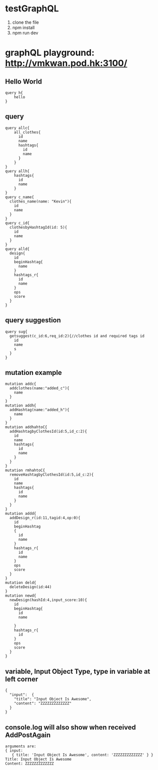 # testGraphQL
1. clone the file
2. npm install
3. npm run dev

# graphQL playground: http://vmkwan.pod.hk:3100/
## Hello World
    query h{
        hello
    }
## query
    query allc{
        all_clothes{
          id
          name
          hashtags{
            id
            name
          }
        }
    }
    query allh{
        hashtags{
          id
          name
        }
    }
    query c_name{
      clothes_name(name: "Kevin"){
        id
        name
      }
    }
    query c_id{
      clothesbyHashtagId(id: 5){
        id
        name
      }
    }
    query alld{
      design{
        id
        beginHashtag{
          name
        }
        hashtags_r{
          id
          name
        }
        ops
        score
      }
    }
## query suggestion
    query sug{
      getsuggest(c_id:6,req_id:2){//clothes id and required tags id
        id
        name
        s
      }
    }
## mutation example

    mutation addc{
      addclothes(name:"added_c"){
        name
      }
    }
    mutation addh{
      addHashtag(name:"added_h"){
        name
      }
    }
    mutation addhahtoC{
      addHashtagbyClothesId(id:5,id_c:2){
        id
        name
        hashtags{
          id
          name
        }
      }
    }
    mutation rmhahtoC{
      removeHashtagbyClothesId(id:5,id_c:2){
        id
        name
        hashtags{
          id
          name
        }
      }
    }
    mutation addd{
      addDesign_r(id:11,tagid:4,op:0){
        id
        beginHashtag
        {
          id
          name
        }
        hashtags_r{
          id
          name
        }
        ops
        score
      }
    }
    mutation deld{
      deleteDesign(id:44)
    }
    mutation newd{
      newDesign(hashId:4,input_score:10){
        id
        beginHashtag{
          id
          name

        }
        hashtags_r{
          id
        }
        ops
        score
      }
    }
## variable, Input Object Type, type in variable at left corner

    {
      "input":  {
        "title": "Input Object Is Awesome",
        "content": "ZZZZZZZZZZZZZ"
      }
    }

## console.log will also show when received AddPostAgain

    arguments are:
    { input:
       { title: 'Input Object Is Awesome', content: 'ZZZZZZZZZZZZZ' } }
    Title: Input Object Is Awesome
    Content: ZZZZZZZZZZZZZ

